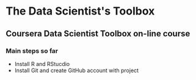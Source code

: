 # The Data Scientist's Toolbox
## Coursera Data Scientist Toolbox on-line course
### Main steps so far
* Install R and RStucdio
* Install Git and create GitHub account with project
